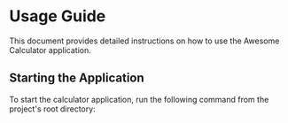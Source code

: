# Usage Guide

This document provides detailed instructions on how to use the Awesome Calculator application.

## Starting the Application

To start the calculator application, run the following command from the project's root directory:
